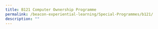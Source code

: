```yaml
---
title: B121 Computer Ownership Programme
permalink: /beacon-experiential-learning/Special-Programmes/b121/
description: ""
---
```



